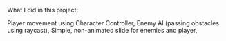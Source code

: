 What I did in this project:

Player movement using Character Controller,
Enemy AI (passing obstacles using raycast),
Simple, non-animated slide for enemies and player,


